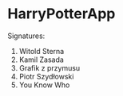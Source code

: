 # HarryPotterApp

Signatures:
1. Witold Sterna
2. Kamil Zasada
3. Grafik z przymusu
4. Piotr Szydłowski
11. You Know Who